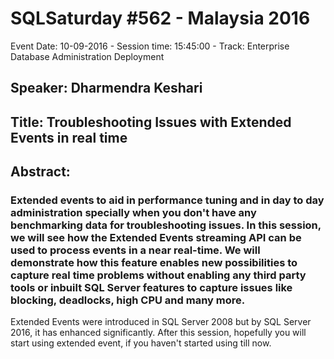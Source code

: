 # SQLSaturday #562 - Malaysia 2016
Event Date: 10-09-2016 - Session time: 15:45:00 - Track: Enterprise Database Administration  Deployment
## Speaker: Dharmendra Keshari
## Title: Troubleshooting Issues with Extended Events in real time
## Abstract:
### Extended events to aid in performance tuning and in day to day administration specially when you don't have any benchmarking data for troubleshooting issues. In this session, we will see how the Extended Events streaming API can be used to process events in a near real-time. We will demonstrate how this feature enables new possibilities to capture real time problems without enabling any third party tools or inbuilt SQL Server features to capture issues like blocking,  deadlocks, high CPU and many more.
Extended Events were introduced in SQL Server 2008 but by SQL Server 2016, it has enhanced significantly. After this session, hopefully you will start using extended event, if you haven't started using till now.
